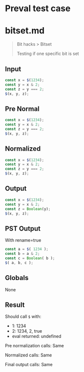 # Preval test case

# bitset.md

> Bit hacks > Bitset
>
> Testing if one specific bit is set

## Input

`````js filename=intro
const x = $(1234);
const y = x & 2;
const z = y === 2;
$(x, y, z);
`````

## Pre Normal


`````js filename=intro
const x = $(1234);
const y = x & 2;
const z = y === 2;
$(x, y, z);
`````

## Normalized


`````js filename=intro
const x = $(1234);
const y = x & 2;
const z = y === 2;
$(x, y, z);
`````

## Output


`````js filename=intro
const x = $(1234);
const y = x & 2;
const z = Boolean(y);
$(x, y, z);
`````

## PST Output

With rename=true

`````js filename=intro
const a = $( 1234 );
const b = a & 2;
const c = Boolean( b );
$( a, b, c );
`````

## Globals

None

## Result

Should call `$` with:
 - 1: 1234
 - 2: 1234, 2, true
 - eval returned: undefined

Pre normalization calls: Same

Normalized calls: Same

Final output calls: Same
